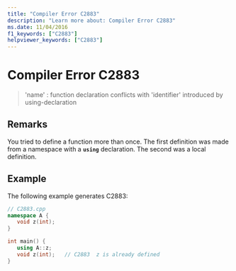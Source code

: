 ```yaml
---
title: "Compiler Error C2883"
description: "Learn more about: Compiler Error C2883"
ms.date: 11/04/2016
f1_keywords: ["C2883"]
helpviewer_keywords: ["C2883"]
---
```

# Compiler Error C2883

> 'name' : function declaration conflicts with 'identifier' introduced by using-declaration

## Remarks

You tried to define a function more than once. The first definition was made from a namespace with a **`using`** declaration. The second was a local definition.

## Example

The following example generates C2883:

```cpp
// C2883.cpp
namespace A {
   void z(int);
}

int main() {
   using A::z;
   void z(int);   // C2883  z is already defined
}
```
